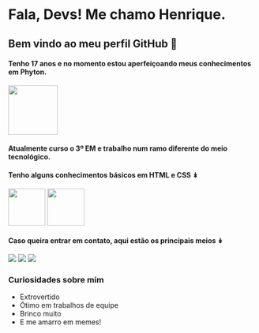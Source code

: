 
# Fala, Devs! Me chamo Henrique. 
## Bem vindo ao meu perfil GitHub 👋

#### Tenho 17 anos e no momento estou aperfeiçoando meus conhecimentos em Phyton.
<img height =100, weight= 100 src="https://cdn.jsdelivr.net/gh/devicons/devicon/icons/python/python-original.svg" />

#### Atualmente curso o 3º EM e trabalho num ramo diferente do meio tecnológico.
#### Tenho alguns conhecimentos básicos em HTML e CSS ↡
<img height= 75, weight= 75 src="https://cdn.jsdelivr.net/gh/devicons/devicon/icons/html5/html5-original.svg" /> <img height= 75, weight= 75 src="https://cdn.jsdelivr.net/gh/devicons/devicon/icons/css3/css3-original.svg" /> 


#### Caso queira entrar em contato, aqui estão os principais meios ↡

<div>
<a href="https://instagram.com/seu-usuário-instagram-aqui" target="_blank"><img loading="lazy" src="https://img.shields.io/badge/-Instagram-%23E4405F?style=for-the-badge&logo=instagram&logoColor=white" target="_blank"></a>
<a href = "mailto:contato@seu-usuário-aqui"><img loading="lazy" src="https://img.shields.io/badge/Gmail-D14836?style=for-the-badge&logo=gmail&logoColor=white" target="_blank"></a>
<a href="https://www.linkedin.com/in/seu-usuário-linkedln-aqui" target="_blank"><img loading="lazy" src="https://img.shields.io/badge/-LinkedIn-%230077B5?style=for-the-badge&logo=linkedin&logoColor=white" target="_blank"></a>   
</div>

### Curiosidades sobre mim 
* Extrovertido
* Ótimo em trabalhos de equipe
* Brinco muito
* E me amarro em memes!






